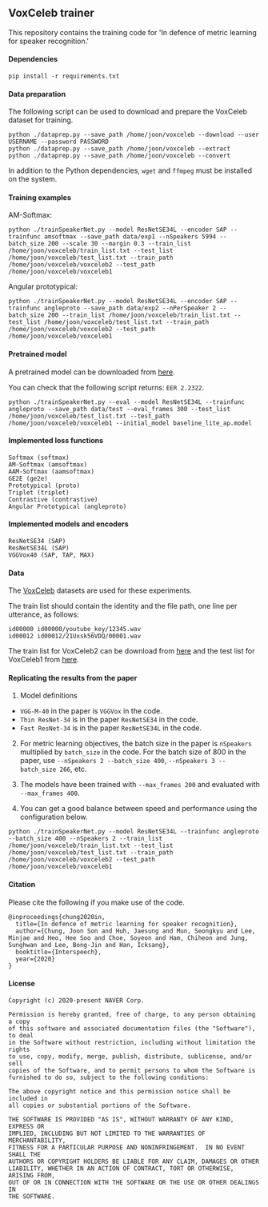 ## VoxCeleb trainer

This repository contains the training code for 'In defence of metric learning for speaker recognition.'

#### Dependencies
```
pip install -r requirements.txt
```

#### Data preparation

The following script can be used to download and prepare the VoxCeleb dataset for training.

```
python ./dataprep.py --save_path /home/joon/voxceleb --download --user USERNAME --password PASSWORD 
python ./dataprep.py --save_path /home/joon/voxceleb --extract
python ./dataprep.py --save_path /home/joon/voxceleb --convert
```

In addition to the Python dependencies, `wget` and `ffmpeg` must be installed on the system.

#### Training examples

AM-Softmax:
```
python ./trainSpeakerNet.py --model ResNetSE34L --encoder SAP --trainfunc amsoftmax --save_path data/exp1 --nSpeakers 5994 --batch_size 200 --scale 30 --margin 0.3 --train_list /home/joon/voxceleb/train_list.txt --test_list /home/joon/voxceleb/test_list.txt --train_path /home/joon/voxceleb/voxceleb2 --test_path /home/joon/voxceleb/voxceleb1
```

Angular prototypical:
```
python ./trainSpeakerNet.py --model ResNetSE34L --encoder SAP --trainfunc angleproto --save_path data/exp2 --nPerSpeaker 2 --batch_size 200 --train_list /home/joon/voxceleb/train_list.txt --test_list /home/joon/voxceleb/test_list.txt --train_path /home/joon/voxceleb/voxceleb2 --test_path /home/joon/voxceleb/voxceleb1
```

#### Pretrained model

A pretrained model can be downloaded from [here](http://www.robots.ox.ac.uk/~vgg/data/voxceleb/models/baseline_lite_ap.model).

You can check that the following script returns: `EER 2.2322`.

```
python ./trainSpeakerNet.py --eval --model ResNetSE34L --trainfunc angleproto --save_path data/test --eval_frames 300 --test_list /home/joon/voxceleb/test_list.txt --test_path /home/joon/voxceleb/voxceleb1 --initial_model baseline_lite_ap.model
```

#### Implemented loss functions
```
Softmax (softmax)
AM-Softmax (amsoftmax)
AAM-Softmax (aamsoftmax)
GE2E (ge2e)
Prototypical (proto)
Triplet (triplet)
Contrastive (contrastive)
Angular Prototypical (angleproto)
```

#### Implemented models and encoders
```
ResNetSE34 (SAP)
ResNetSE34L (SAP)
VGGVox40 (SAP, TAP, MAX)
```

#### Data

The [VoxCeleb](http://www.robots.ox.ac.uk/~vgg/data/voxceleb/) datasets are used for these experiments.

The train list should contain the identity and the file path, one line per utterance, as follows:
```
id00000 id00000/youtube_key/12345.wav
id00012 id00012/21Uxsk56VDQ/00001.wav
```

The train list for VoxCeleb2 can be download from [here](http://www.robots.ox.ac.uk/~vgg/data/voxceleb/meta/train_list.txt) and the
test list for VoxCeleb1 from [here](http://www.robots.ox.ac.uk/~vgg/data/voxceleb/meta/veri_test.txt).

#### Replicating the results from the paper

1. Model definitions
  - `VGG-M-40` in the paper is `VGGVox` in the code.
  - `Thin ResNet-34` is in the paper `ResNetSE34` in the code.
  - `Fast ResNet-34` is in the paper `ResNetSE34L` in the code.

2. For metric learning objectives, the batch size in the paper is `nSpeakers` multiplied by `batch_size` in the code. For the batch size of 800 in the paper, use `--nSpeakers 2 --batch_size 400`, `--nSpeakers 3 --batch_size 266`, etc.

3. The models have been trained with `--max_frames 200` and evaluated with `--max_frames 400`.

4. You can get a good balance between speed and performance using the configuration below.

```
python ./trainSpeakerNet.py --model ResNetSE34L --trainfunc angleproto --batch_size 400 --nSpeakers 2 --train_list /home/joon/voxceleb/train_list.txt --test_list /home/joon/voxceleb/test_list.txt --train_path /home/joon/voxceleb/voxceleb2 --test_path /home/joon/voxceleb/voxceleb1
```

#### Citation

Please cite the following if you make use of the code.

```
@inproceedings{chung2020in,
  title={In defence of metric learning for speaker recognition},
  author={Chung, Joon Son and Huh, Jaesung and Mun, Seongkyu and Lee, Minjae and Heo, Hee Soo and Choe, Soyeon and Ham, Chiheon and Jung, Sunghwan and Lee, Bong-Jin and Han, Icksang},
  booktitle={Interspeech},
  year={2020}
}
```

#### License
```
Copyright (c) 2020-present NAVER Corp.

Permission is hereby granted, free of charge, to any person obtaining a copy
of this software and associated documentation files (the "Software"), to deal
in the Software without restriction, including without limitation the rights
to use, copy, modify, merge, publish, distribute, sublicense, and/or sell
copies of the Software, and to permit persons to whom the Software is
furnished to do so, subject to the following conditions:

The above copyright notice and this permission notice shall be included in
all copies or substantial portions of the Software.

THE SOFTWARE IS PROVIDED "AS IS", WITHOUT WARRANTY OF ANY KIND, EXPRESS OR
IMPLIED, INCLUDING BUT NOT LIMITED TO THE WARRANTIES OF MERCHANTABILITY,
FITNESS FOR A PARTICULAR PURPOSE AND NONINFRINGEMENT.  IN NO EVENT SHALL THE
AUTHORS OR COPYRIGHT HOLDERS BE LIABLE FOR ANY CLAIM, DAMAGES OR OTHER
LIABILITY, WHETHER IN AN ACTION OF CONTRACT, TORT OR OTHERWISE, ARISING FROM,
OUT OF OR IN CONNECTION WITH THE SOFTWARE OR THE USE OR OTHER DEALINGS IN
THE SOFTWARE.
```
